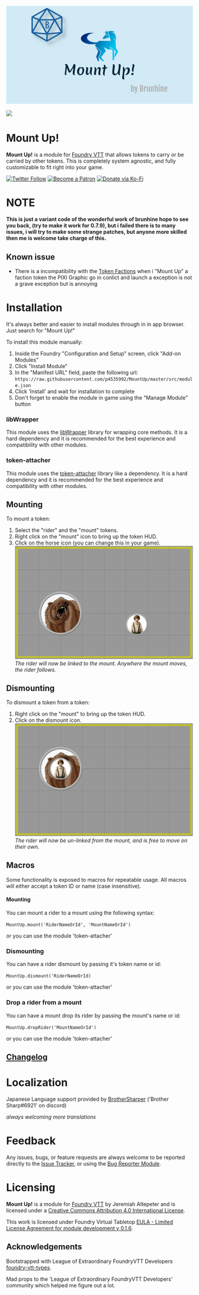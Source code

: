 ![logo](/img/ogMountUp.png)

![](https://img.shields.io/badge/Foundry-v0.7.9-informational)

# Mount Up!
**Mount Up!** is a module for [Foundry VTT](https://foundryvtt.com/  "Foundry VTT") that allows tokens to carry or be carried by other tokens. This is completely system agnostic, and fully customizable to fit right into your game.

[![Twitter Follow](https://img.shields.io/badge/follow-%40Brunhine-blue.svg?style=flat-square&logo=twitter)](https://twitter.com/brunhine)
[![Become a Patron](https://img.shields.io/badge/support-patreon-orange.svg?style=flat-square&logo=patreon)](https://www.patreon.com/brunhine)
[![Donate via Ko-Fi](https://img.shields.io/badge/support-ko--fi-ff4646?style=flat-square&logo=ko-fi)](https://ko-fi.com/brunhine)

# NOTE

**This is just a variant code of the wonderful work of brunhine hope to see you back, (try to make it work for 0.7.9), but i failed there is to many issues, i will try to  make some strange patches, but anyone more skilled then me is welcome take charge of this.**

## Known issue

- There is a incompatibility with the [Token Factions](https://github.com/p4535992/token-factions ) when i "Mount Up" a faction token the PIXI Graphic go in conlict and launch a exception is not a grave exception but is annoying

# Installation
It's always better and easier to install modules through in in app browser. Just search for "Mount Up!"

To install this module manually:
1. Inside the Foundry "Configuration and Setup" screen, click "Add-on Modules"
2. Click "Install Module"
3. In the "Manifest URL" field, paste the following url:
`https://raw.githubusercontent.com/p4535992/MountUp/master/src/module.json`
4. Click 'Install' and wait for installation to complete
5. Don't forget to enable the module in game using the "Manage Module" button

### libWrapper

This module uses the [libWrapper](https://github.com/ruipin/fvtt-lib-wrapper) library for wrapping core methods. It is a hard dependency and it is recommended for the best experience and compatibility with other modules.

### token-attacher

This module uses the [token-attacher](https://github.com/KayelGee/token-attacher) library like a dependency. It is a hard dependency and it is recommended for the best experience and compatibility with other modules.

## Mounting

To mount a token:
1. Select the "rider" and the "mount" tokens.
2. Right click on the "mount" icon to bring up the token HUD.
3. Click on the horse icon (you can change this in your game).\
![mount example](./img/mount-example.png)\
*The rider will now be linked to the mount. Anywhere the mount moves, the rider follows.*

## Dismounting

To dismount a token from a token:
1. Right click on the "mount" to bring up the token HUD.
2. Click on the dismount icon.\
![dismount example](./img/dismount-example.png)\
*The rider will now be un-linked from the mount, and is free to move on their own.*

## Macros

Some functionality is exposed to macros for repeatable usage. All macros will either accept a token ID or name (case insensitive).

#### Mounting

You can mount a rider to a mount using the following syntax:

`MountUp.mount('RiderNameOrId', 'MountNameOrId')`

or you can use the module 'token-attacher'

### Dismounting

You can have a rider dismount by passing it's token name or id:

`MountUp.dismount('RiderNameOrId)`

or you can use the module 'token-attacher'

### Drop a rider from a mount

You can have a mount drop its rider by passing the mount's name or id:

`MountUp.dropRider('MountNameOrId')`

or you can use the module 'token-attacher'

## [Changelog](./changelog.md)

# Localization
Japanese Language support provided by [BrotherSharper](https://github.com/BrotherSharper) ('Brother Sharp#6921' on discord)

*always welcoming more translations*
# Feedback

Any issues, bugs, or feature requests are always welcome to be reported directly to the [Issue Tracker](https://github.com/p4535992/mountup/issues ), or using the [Bug Reporter Module](https://foundryvtt.com/packages/bug-reporter/).
# Licensing

**Mount Up!** is a module for [Foundry VTT](https://foundryvtt.com/  "Foundry VTT") by Jeremiah Altepeter and is licensed under a [Creative Commons Attribution 4.0 International License](http://creativecommons.org/licenses/by/4.0/).

This work is licensed under Foundry Virtual Tabletop [EULA - Limited License Agreement for module development v 0.1.6](https://foundryvtt.com/article/license/).

## Acknowledgements

Bootstrapped with League of Extraordinary FoundryVTT Developers  [foundry-vtt-types](https://github.com/League-of-Foundry-Developers/foundry-vtt-types).

Mad props to the 'League of Extraordinary FoundryVTT Developers' community which helped me figure out a lot.

